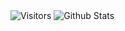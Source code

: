 <img alt="Visitors" src="https://visitor-badge.laobi.icu/badge?page_id=voie420"/>
<img alt="Github Stats" src="https://github-readme-stats.vercel.app/api?username=voie420&theme=dark&count_private=true&show_icons=true&include_all_commits=true"/>
